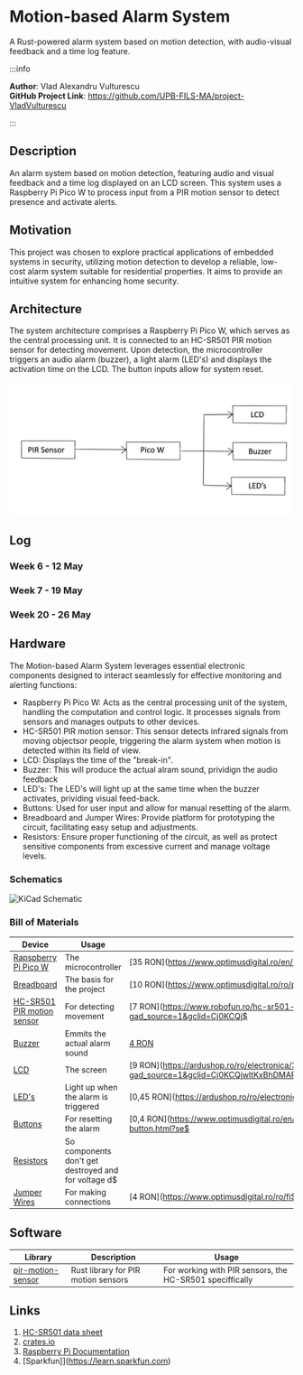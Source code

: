 # Motion-based Alarm System

A Rust-powered alarm system based on motion detection, with audio-visual feedback and a time log feature.

:::info 

**Author**: Vlad Alexandru Vulturescu \
**GitHub Project Link**: https://github.com/UPB-FILS-MA/project-VladVulturescu

:::

## Description

An alarm system based on motion detection, featuring audio and visual feedback and a time log displayed on an LCD screen. This system uses a Raspberry Pi Pico W to process input from a PIR motion 
sensor to detect presence and activate alerts.

## Motivation

This project was chosen to explore practical applications of embedded systems in security, utilizing motion detection to develop a reliable, low-cost alarm system suitable for residential 
properties. It aims to provide an intuitive system for enhancing home security.

## Architecture 

The system architecture comprises a Raspberry Pi Pico W, which serves as the central processing unit. It is connected to an HC-SR501 PIR motion sensor for detecting movement. Upon detection, the 
microcontroller triggers an audio alarm (buzzer), a light alarm (LED's) and displays the activation time on the LCD. The button inputs allow for system reset.

![Architecture](architecture.png)

## Log

<!-- write every week your progress here -->

### Week 6 - 12 May

### Week 7 - 19 May

### Week 20 - 26 May

## Hardware

The Motion-based Alarm System leverages essential electronic components designed to interact seamlessly for effective monitoring and alerting functions:

- Raspberry Pi Pico W: Acts as the central processing unit of the system, handling the computation and control logic. It processes signals from sensors and manages outputs to other devices.
- HC-SR501 PIR motion sensor: This sensor detects infrared signals from moving objectsor people, triggering the alarm system when motion is detected within its field of view.
- LCD: Displays the time of the "break-in".
- Buzzer: This will produce the actual alram sound, prividign the audio feedback
- LED's: The LED's will light up at the same time when the buzzer activates, prividing visual feed-back.
- Buttons: Used for user input and allow for manual resetting of the alarm.
- Breadboard and Jumper Wires: Provide platform for prototyping the circuit, facilitating easy setup and adjustments.
- Resistors: Ensure proper functioning of the circuit, as well as protect sensitive components from excessive current and manage voltage levels.

### Schematics

![KiCad Schematic](project_scheamtic.png)

### Bill of Materials

| Device | Usage | Price |
|--------|--------|-------|
| [Rapspberry Pi Pico W](https://www.raspberrypi.com/documentation/microcontrollers/raspberry-pi-pico.html) | The microcontroller | [35 RON](https://www.optimusdigital.ro/en/raspberry-pi-boards/12394-ras$
| [Breadboard](https://cdn.sparkfun.com/assets/learn_tutorials/4/7/12615-02_Full_Size_Breadboard_Split_Power_Rails.jpg) | The basis for the project | [10 RON](https://www.optimusdigital.ro/ro/prototipare$
| [HC-SR501 PIR motion sensor](https://www.mpja.com/download/31227sc.pdf) | For detecting movement | [7 RON](https://www.robofun.ro/hc-sr501-pir-motion-sensor-module-green.html?gad_source=1&gclid=Cj0KCQj$
| [Buzzer](https://static.optimusdigital.ro/51533/5v-passive-buzzer.jpg) | Emmits the actual alarm sound | [4 RON](https://ardushop.ro/ro/electronica/194-buzzer.html?search_query=buzzer&results=16) |
| [LCD](https://ardushop.ro/5473/lcd-1602.jpg) | The screen | [9 RON](https://ardushop.ro/ro/electronica/36-lcd-1602.html?gad_source=1&gclid=Cj0KCQjwltKxBhDMARIsAG8KnqW9xcNF8xYGWvhIZg0jziN0vcJ_Rx6d8ObsTI$
| [LED's](https://www.arborsci.com/cdn/shop/products/redLED1500x1000.jpg?v=1684434191) | Light up when the alarm is triggered | [0,45 RON](https://ardushop.ro/ro/electronica/299-led-5mm.html?search_query$
| [Buttons](https://stemextreme.com/wp-content/uploads/2021/01/09190-03-L-1.jpg) | For resetting the alarm | [0,4 RON](https://www.optimusdigital.ro/en/buttons-and-switches/1119-6x6x6-push-button.html?se$
| [Resistors](https://res.cloudinary.com/rsc/image/upload/b_rgb:FFFFFF,c_pad,dpr_2.625,f_auto,h_214,q_auto,w_380/c_pad,h_214,w_380/F2141951-01?pgw=1) | So components don't get destroyed and for voltage d$
| [Jumper Wires](https://res.cloudinary.com/rsc/image/upload/b_rgb:FFFFFF,c_pad,dpr_1.0,f_auto,q_auto,w_700/c_pad,w_700/R2048239-01) | For making connections | [4 RON](https://www.optimusdigital.ro/ro/fi$

## Software

| Library | Description | Usage |
|---------|-------------|-------|
| [pir-motion-sensor](https://crates.io/crates/pir-motion-sensor/2.0.2) | Rust library for PIR motion sensors |For working with PIR sensors, the HC-SR501 speciffically |

## Links

1. [HC-SR501 data sheet](https://datasheetspdf.com/pdf-down/H/C/-/HC-SR501-ETC.pdf)
2. [crates.io](https://crates.io)
3. [Raspberry Pi Documentation](https://www.raspberrypi.com/documentation/microcontrollers/raspberry-pi-pico.html)
4. [Sparkfun]](https://learn.sparkfun.com)
